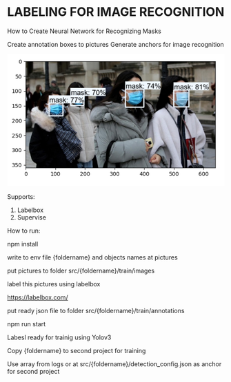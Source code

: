 # LABELING FOR IMAGE RECOGNITION

How to Create Neural Network for Recognizing Masks

Create annotation boxes to pictures
Generate anchors for image recognition

![](images/image.png)

Supports:

1. Labelbox
2. Supervise

How to run:

npm install

write to env file {foldername} and objects names at pictures

put pictures to folder src/{foldername}/train/images

label this pictures using labelbox

https://labelbox.com/

put ready json file to folder src/{foldername}/train/annotations

npm run start

Labesl ready for trainig using Yolov3

Copy {foldername} to second project for training

Use array from logs or at src/{foldername}/detection_config.json as anchor for second project
